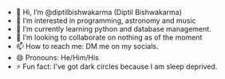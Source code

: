 - 👋 Hi, I’m @diptilbishwakarma (Diptil Bishwakarma)
- 👀 I’m interested in programming, astronomy and music
- 🌱 I’m currently learning python and database management.
- 💞️ I’m looking to collaborate on nothing as of the moment
- 📫 How to reach me: DM me on my socials.
- 😄 Pronouns: He/Him/His
- ⚡ Fun fact: I've got dark circles because I am sleep deprived.

<!---
jue-han/jue-han is a ✨ special ✨ repository because its `README.md` (this file) appears on your GitHub profile.
You can click the Preview link to take a look at your changes.
--->
